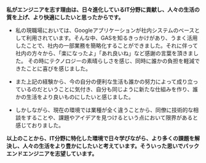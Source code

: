 **私がエンジニアを志す理由は、日々進化しているIT分野に貢献し、人々の生活の質を上げ、より快適にしたいと思ったからです。** 

* 私の現職場においては、Googleアプリケーションが社内システムのベースとして利用されています。そんな中、GASを知るきっかけがあり、うまく活用したことで、社内の一部業務を簡略化することができました。それに伴って社内の方々から、「楽になったよ」「あれ良いね」など感謝の言葉を頂きました。
その時にテクノロジーの素晴らしさを感じ、同時に誰かの負担を軽減できたことに喜びを感じました。

* また上記の経験から、今の自分の便利な生活も誰かの努力によって成り立っているのだということに気付き、自分も同じように新たな仕組みを作り、誰かの生活をより良いものにしたいと感じました。

* しかしながら、現在の環境では業種が全く違うことから、同僚に技術的な相談をすることや、課題やアイデアを見つけるという点において限界があると感じておりました。

**以上のことから、IT分野に特化した環境で日々学びながら、より多くの課題を解決し、人々の生活をより豊かにしたいと考えています。そういった思いでバックエンドエンジニアを志望しています。** 